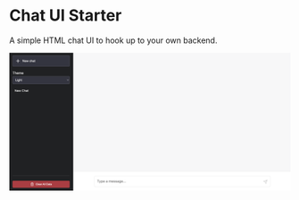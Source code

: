 # Chat UI Starter
A simple HTML chat UI to hook up to your own backend.

![Screenshot of Chat UI](screenshot.png)